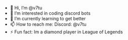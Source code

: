 - 👋 Hi, I’m @v7tu
- 👀 I’m interested in coding discord bots
- 🌱 I’m currently learning to get better
- 📫 How to reach me: Discord: @v7tu
- ⚡ Fun fact: Im a diamond player in League of Legends

<!---
v7tu/v7tu is a ✨ special ✨ repository because its `README.md` (this file) appears on your GitHub profile.
You can click the Preview link to take a look at your changes.
--->
